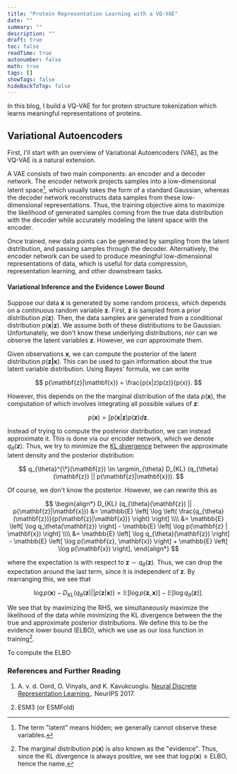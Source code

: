 ```yaml
---
title: "Protein Representation Learning with a VQ-VAE"  
date: ""  
summary: ""  
description: ""  
draft: true  
toc: false  
readTime: true  
autonumber: false  
math: true  
tags: []
showTags: false  
hideBackToTop: false
---
```


In this blog, I build a VQ-VAE for for protein structure tokenization which learns meaningful representations of proteins.


## Variational Autoencoders

First, I'll start with an overview of Variational Autoencoders (VAE), as the VQ-VAE is a natural extension. 

A VAE consists of two main components: an encoder and a decoder network. The encoder network projects samples into a low-dimensional latent space[^fn1], which usually takes the form of a standard Gaussian, whereas the decoder network reconstructs data samples from these low-dimensional representations. Thus, the training objective aims to maximize the likelihood of generated samples coming from the true data distribution with the decoder while accurately modeling the latent space with the encoder. 

Once trained, new data points can be generated by sampling from the latent distribution, and passing samples through the decoder. Alternatively, the encoder network can be used to produce meaningful low-dimensional representations of data, which is useful for data compression, representation learning, and other downstream tasks.

#### Variational Inference and the Evidence Lower Bound

Suppose our data $\mathbf{x}$ is generated by some random process, which depends on a continuous random variable $\mathbf{z}$. First, $\mathbf{z}$ is sampled from a prior distribution $p(\mathbf{z})$. Then, the data samples are generated from a conditional distribution $p(\mathbf{x}|\mathbf{z})$. We assume both of these distributions to be Gaussian. Unfortunately, we don't know these underlying distributions, nor can we observe the latent variables $\mathbf{z}$. However, we *can* approximate them.

Given observations $\mathbf{x}$, we can compute the posterior of the latent distribution $p(\mathbf{z|x})$. This can be used to gain information about the true latent variable distribution. Using Bayes' formula, we can write

$$
p(\mathbf{z}|\mathbf{x}) = \frac{p(x|z)p(z)}{p(x)}.
$$

However, this depends on the the marginal distribution of the data $p(\mathbf{x})$, the computation of which involves integrating all possible values of $\mathbf{z}$:

$$
p(\mathbf{x}) = \int p(\mathbf{x}|\mathbf{z}) p(\mathbf{z}) d\mathbf{z}.
$$

Instead of trying to compute the posterior distribution, we can instead approximate it. This is done via our encoder network, which we denote $q_{\theta}({\mathbf{z}})$. Thus, we try to minimize the [KL divergence](https://en.wikipedia.org/wiki/Kullback%E2%80%93Leibler_divergence) between the approximate latent density and the posterior distribution:

$$
q_{\theta}^{\*}(\mathbf{z}) \in \argmin_{\theta} D_{KL} (q_{\theta}(\mathbf{z}) || p(\mathbf{z}|\mathbf{x})).
$$

Of course, we don't know the posterior. However, we can rewrite this as

$$
\begin{align*}
D_{KL} (q_{\theta}(\mathbf{z}) || p(\mathbf{z}|\mathbf{x})) &= \mathbb{E} \left[ \log \left( \frac{q_{\theta}(\mathbf{z})}{p(\mathbf{z}|\mathbf{x})} \right) \right] \\\\
&= \mathbb{E} \left[ \log q_\theta(\mathbf{z}) \right] - \mathbb{E} \left[ \log p(\mathbf{z} | \mathbf{x}) \right] \\\\
&= \mathbb{E} \left[ \log q_{\theta}(\mathbf{z}) \right] - \mathbb{E} \left[ \log p(\mathbf{z}, \mathbf{x}) \right] + \mathbb{E} \left[ \log p(\mathbf{x}) \right],
\end{align*}
$$

where the expectation is with respect to $\mathbf{z} \sim q_{\theta}(\mathbf{z})$. Thus, we can drop the expectation around the last term, since it is independent of $\mathbf{z}$. By rearranging this, we see that

$$
\log p(\mathbf{x}) - D_{KL} (q_{\theta}(\mathbf{z}) || p(\mathbf{z}|\mathbf{x})) = \mathbb{E} \left[ \log p(\mathbf{z}, \mathbf{x}) \right] - \mathbb{E} \left[ \log q_{\theta}(\mathbf{z}) \right].
$$

We see that by maximizing the RHS, we simultaneously maximize the likelihood of the data while minimizing the KL divergence between the the true and approximate posterior distributions. We define this to be the evidence lower bound (ELBO), which we use as our loss function in training[^fn2].

To compute the ELBO

### References and Further Reading

1.  A. v. d. Oord, O. Vinyals, and K. Kavukcuoglu. [Neural Discrete Representation Learning.](http://arxiv.org/abs/1711.00937). NeurIPS 2017.

2. ESM3 (or ESMFold)


[^fn1]: The term "latent" means hidden; we generally cannot observe these variables.

[^fn2]: The marginal distribution $p(\mathbf{x})$ is also known as the "evidence". Thus, since the KL divergence is always positive, we see that $\log p(\mathbf{x}) \geq \text{ELBO}$, hence the name.